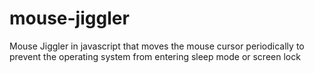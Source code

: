# mouse-jiggler
Mouse Jiggler in javascript that moves the mouse cursor periodically to prevent the operating system from entering sleep mode or screen lock

